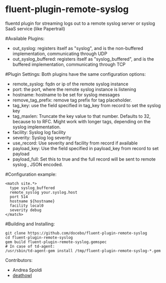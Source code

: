 fluent-plugin-remote-syslog
===========================

fluentd plugin for streaming logs out to a remote syslog server or syslog SaaS service (like Papertrail)

#Available Plugins:
* out_syslog: registers itself as "syslog", and is the non-buffered implementation, communicating through UDP
* out_syslog_buffered: registers itself as "syslog_buffered", and is the buffered implementation, communicating through TCP

#Plugin Settings:
Both plugins have the same configuration options:

* remote_syslog: fqdn or ip of the remote syslog instance
* port: the port, where the remote syslog instance is listening
* hostname: hostname to be set for syslog messages
* remove_tag_prefix: remove tag prefix for tag placeholder. 
* tag_key: use the field specified in tag_key from record to set the syslog key
* tag_maxlen: Truncate the key value to that number. Defaults to 32, because to to RFC. Might work with longer tags, depending on the syslog implementation.
* facility: Syslog log facility
* severity: Syslog log severity
* use_record: Use severity and facility from record if available
* payload_key: Use the field specified in payload_key from record to set payload
* payload_full: Set this to true and the full record will be sent to remote syslog , JSON encoded.

#Configuration example:
```
<match site.*>
  type syslog_buffered
  remote_syslog your.syslog.host
  port 514
  hostname ${hostname}
  facility local0
  severity debug
</match>
```

#Building and Installing:
```
git clone https://github.com/docebo/fluent-plugin-remote-syslog
cd fluent-plugin-remote-syslog
gem build fluent-plugin-remote-syslog.gemspec
# In case of td-agent:
/usr/sbin/td-agent-gem install /tmp/fluent-plugin-remote-syslog-*.gem
```

Contributors:

* Andrea Spoldi 
* [deathowl](http://github.com/deathowl)
